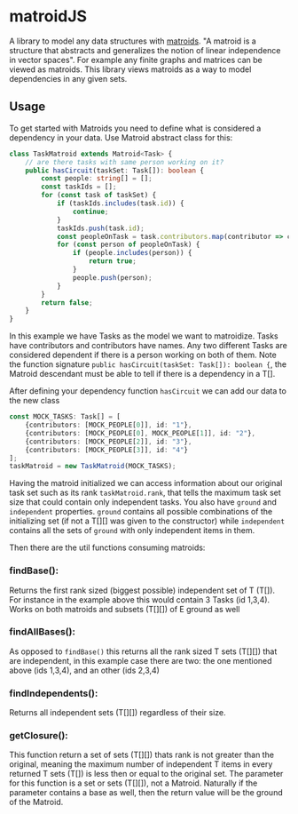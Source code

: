 # matroidJS

A library to model any data structures with [matroids](https://en.wikipedia.org/wiki/Matroid). "A matroid is a structure that abstracts and generalizes the notion of linear independence in vector spaces". For example any finite graphs and matrices can be viewed as matroids. This library views matroids as a way to model dependencies in any given sets.

## Usage
To get started with Matroids you need to define what is considered a dependency in your data. Use Matroid abstract class for this:
```typescript
class TaskMatroid extends Matroid<Task> {
    // are there tasks with same person working on it?
    public hasCircuit(taskSet: Task[]): boolean {
        const people: string[] = [];
        const taskIds = [];
        for (const task of taskSet) {
            if (taskIds.includes(task.id)) {
                continue;
            }
            taskIds.push(task.id);
            const peopleOnTask = task.contributors.map(contributor => contributor.name);
            for (const person of peopleOnTask) {
                if (people.includes(person)) {
                    return true;
                }
                people.push(person);
            }
        }
        return false;
    }
}
```
In this example we have Tasks as the model we want to matroidize. Tasks have contributors and contributors have names. Any two different Tasks are considered dependent if there is a person working on both of them. Note the function signature `public hasCircuit(taskSet: Task[]): boolean {`, the Matroid<T> descendant must be able to tell if there is a dependency in a T[].

After defining your dependency function `hasCircuit` we can add our data to the new class
```typescript
const MOCK_TASKS: Task[] = [
    {contributors: [MOCK_PEOPLE[0]], id: "1"},
    {contributors: [MOCK_PEOPLE[0], MOCK_PEOPLE[1]], id: "2"}, 
    {contributors: [MOCK_PEOPLE[2]], id: "3"}, 
    {contributors: [MOCK_PEOPLE[3]], id: "4"}
];
taskMatroid = new TaskMatroid(MOCK_TASKS);
```
Having the matroid initialized we can access information about our original task set such as its rank ```taskMatroid.rank```, that tells the maximum task set size that could contain only independent tasks. 
You also have `ground` and `independent` properties. `ground` contains all possible combinations of the initializing set (if not a T[][] was given to the constructor) while `independent` contains all the sets of `ground` with only independent items in them.

Then there are the util functions consuming matroids:
### findBase():
Returns the first rank sized (biggest possible) independent set of T (T[]). For instance in the example above this would contain 3 Tasks (id 1,3,4). Works on both matroids and subsets (T[][]) of E ground as well

### findAllBases():
As opposed to `findBase()` this returns all the rank sized T sets (T[][]) that are independent, in this example case there are two: the one mentioned above (ids 1,3,4), and an other (ids 2,3,4)

### findIndependents():
Returns all independent sets (T[][]) regardless of their size.

### getClosure():
This function return a set of sets (T[][]) thats rank is not greater than the original, meaning the maximum number of independent T items in every returned T sets (T[]) is less then or equal to the original set. The parameter for this function is a set or sets (T[][]), not a Matroid. Naturally if the parameter contains a base as well, then the return value will be the ground of the Matroid.